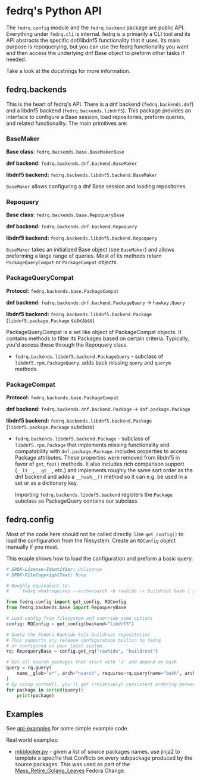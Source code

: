 <!--
SPDX-FileCopyrightText: 2023 Maxwell G <gotmax@e.email>
SPDX-License-Identifier: GPL-2.0-or-later
-->

# fedrq's Python API

The `fedrq.config` module and the `fedrq.backend` package are public API.
Everything under `fedrq.cli` is internal. fedrq is a primarily a CLI tool and
its API abstracts the specific dnf/libdnf5 functionality that it uses. Its main
purpose is repoquerying, but you can use the fedrq functionality you want and
then access the underlying dnf Base object to preform other tasks if needed.

Take a look at the docstrings for more information.

## fedrq.backends

This is the heart of fedrq's API. There is a dnf backend (`fedrq.backends.dnf`)
and a libdnf5 backend (`fedrq.backends.libdnf5`). This package provides an
interface to configure a Base session, load repositories, preform queries, and
related functionality. The main primitives are:

### BaseMaker

**Base class**: `fedrq.backends.base.BaseMakerBase`

**dnf backend:** `fedrq.backends.dnf.backend.BaseMaker`

**libdnf5 backend:** `fedrq.backends.libdnf5.backend.BaseMaker`

`BaseMaker` allows configuring a dnf Base session and loading repositories.

### Repoquery

**Base class**: `fedrq.backends.base.RepoqueryBase`

**dnf backend:** `fedrq.backends.dnf.backend.Repoquery`

**libdnf5 backend:** `fedrq.backends.libdnf5.backend.Repoquery`

`BaseMaker` takes an initialized Base object (see `BaseMaker`) and allows
preforming a large range of queries. Most of its methods return
`PackageQueryCompat` or `PackageCompat` objects.


### PackageQueryCompat

**Protocol:** `fedrq.backends.base.PackageCompat`

**dnf backend:** `fedrq.backends.dnf.backend.PackageQuery` -> `hawkey.Query`

**libdnf5 backend:** `fedrq.backends.libdnf5.backend.Package`
(`libdnf5.package.Package` subclass)

PackageQueryCompat is a set like object of PackageCompat objects. It contains
methods to filter its Packages based on certain criteria. Typically, you'd
access these through the Repoquery class.

- `fedrq.backends.libdnf5.backend.PackageQuery` - subclass of
  `libdnf5.rpm.PackageQuery`. adds back missing `query` and `querym` methods.


### PackageCompat


**Protocol:** `fedrq.backends.base.PackageCompat`

**dnf backend:** `fedrq.backends.dnf.backend.Package` -> `dnf.package.Package`

**libdnf5 backend:** `fedrq.backends.libdnf5.backend.Package`
(`libdnf5.package.Package` subclass)

- `fedrq.backends.libdnf5.backend.Package` - subclass of `libdnf5.rpm.Package`
  that implements missing functionality and compatability with
  `dnf.package.Package`. includes properties to access Package attributes.
  These properties were removed from libdnf5 in favor of `get_foo()` methods.
  It also includes rich comparison support (`__lt__`, `__gt__`, etc.) and
  implements roughly the same sort order as the dnf backend and adds a
  `__hash__()` method so it can e.g. be used in a set or as a dictionary key.

    Importing `fedrq.backends.libdnf5.backend` registers the `Package` subclass
    so PackageQuery contains our subclass.

## fedrq.config

Most of the code here should not be called directly. Use `get_config()` to load
the configuration from the filesystem. Create an `RQConfig` object manually if
you must.

This exaple shows how to load the configuration and preform a basic query.

``` python
# SPDX-License-Identifier: Unlicense
# SPDX-FileCopyrightText: None

# Roughly equivalent to:
#     fedrq whatrequires --arch=noarch -b rawhide -r buildroot bash | grep '^a'

from fedrq.config import get_config, RQConfig
from fedrq.backends.base import RepoqueryBase

# Load config from filesystem and override some options
config: RQConfig = get_config(backend="libdnf5")

# Query the Fedora Rawhide koji buildroot repositories
# This supports any release configuration builtin to fedrq
# or configured on your local system.
rq: RepoqueryBase = config.get_rq("rawhide", "buildroot")

# Get all noarch packages that start with 'a' and depend on bash
query = rq.query(
    name__glob="a*", arch="noarch", requires=rq.query(name="bash", arch="notsrc")
)
# By using sorted(), you'll get (relatively) consistent ordering between backends
for package in sorted(query):
    print(package)
```


## Examples

See [api-examples] for some simple example code.

Real world examples:

- [mkblocker.py] - given a list of source packages names, use jinja2 to
  template a specfile that Conflicts on every subpackage produced by the source
  packages. This was used as part of the [Mass_Retire_Golang_Leaves] Fedora Change.

[api-examples]: https://git.sr.ht/~gotmax23/fedrq/tree/main/item/contrib/api_examples
[mkblocker.py]: https://git.sr.ht/~gotmax23/fedora-scripts/tree/main/item/go-sig/blocker/mkblocker.py
[Mass_Retire_Golang_Leaves]: https://fedoraproject.org/wiki/Changes/Mass_Retire_Golang_Leaves#Implementation
